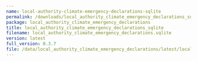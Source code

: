 ```yaml
---
name: local-authority-climate-emergency-declarations-sqlite
permalink: /downloads/local_authority_climate_emergency_declarations_sqlite/latest
package: local_authority_climate_emergency_declarations
title: local_authority_climate_emergency_declarations_sqlite
filename: local_authority_climate_emergency_declarations.sqlite
version: latest
full_version: 0.3.7
file: /data/local_authority_climate_emergency_declarations/latest/local_authority_climate_emergency_declarations.sqlite
---
```

